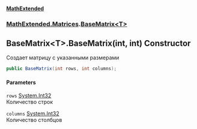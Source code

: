 #### [MathExtended](index.md 'index')
### [MathExtended.Matrices](MathExtended_Matrices.md 'MathExtended.Matrices').[BaseMatrix&lt;T&gt;](MathExtended_Matrices_BaseMatrix_T_.md 'MathExtended.Matrices.BaseMatrix&lt;T&gt;')
## BaseMatrix&lt;T&gt;.BaseMatrix(int, int) Constructor
Создает матрицу с указанными размерами  
```csharp
public BaseMatrix(int rows, int columns);
```
#### Parameters
<a name='MathExtended_Matrices_BaseMatrix_T__BaseMatrix(int_int)_rows'></a>
`rows` [System.Int32](https://docs.microsoft.com/en-us/dotnet/api/System.Int32 'System.Int32')  
Количество строк
  
<a name='MathExtended_Matrices_BaseMatrix_T__BaseMatrix(int_int)_columns'></a>
`columns` [System.Int32](https://docs.microsoft.com/en-us/dotnet/api/System.Int32 'System.Int32')  
Количество столбцов
  
